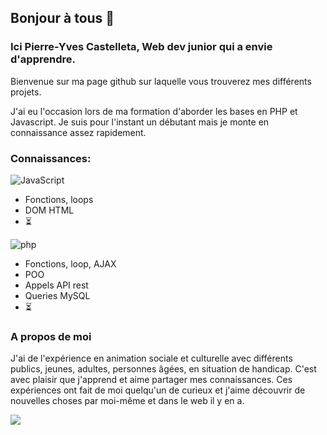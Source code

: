 ## Bonjour à tous 🙂

### Ici Pierre-Yves Castelleta, Web dev junior qui a envie d'apprendre.

Bienvenue sur ma page github sur laquelle vous trouverez mes différents projets.

J'ai eu l'occasion lors de ma formation d'aborder les bases en PHP et Javascript. Je suis pour l'instant un débutant mais je monte en connaissance assez rapidement.

### Connaissances:

![JavaScript](https://img.shields.io/badge/-JavaScript-black?style=flat-square&logo=javascript) 

* Fonctions, loops
* DOM HTML
* ⏳

![php](https://img.shields.io/badge/-php-black?style=flat-square&logo=php)

* Fonctions, loop, AJAX
* POO
* Appels API rest
* Queries MySQL
* ⏳

### A propos de moi

J'ai de l'expérience en animation sociale et culturelle avec différents publics, jeunes, adultes, personnes âgées, en situation de handicap. C'est avec plaisir que j'apprend et aime partager mes connaissances. Ces expériences ont fait de moi quelqu'un de curieux et j'aime découvrir de nouvelles choses par moi-même et dans le web il y en a.

![](https://media.giphy.com/media/10HkXhe28AA39C/giphy.gif)
